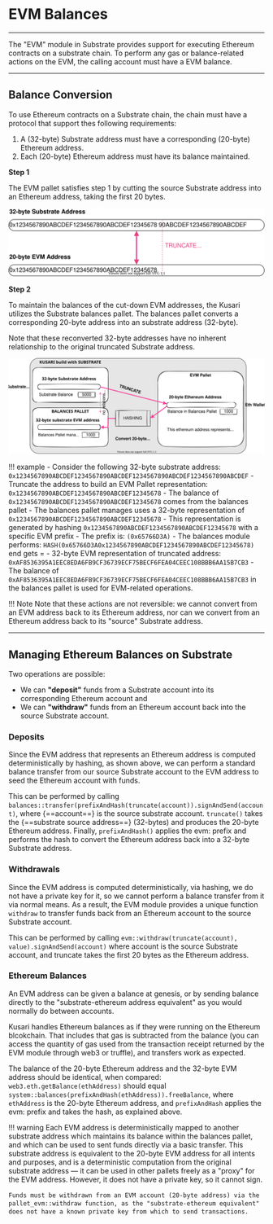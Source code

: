 # <b>EVM Balances</b>
---

The "EVM" module in Substrate provides support for executing Ethereum contracts on a substrate chain. To perform any gas or balance-related actions on the EVM, the calling account must have a EVM balance.

---

## **Balance Conversion**

To use Ethereum contracts on a Substrate chain, the chain must have a protocol that support thes following requirements:

1. A (32-byte) Substrate address must have a corresponding (20-byte) Ethereum address.
2. Each (20-byte) Ethereum address must have its balance maintained.

**Step 1**

The EVM pallet satisfies step 1 by cutting the source Substrate address into an Ethereum address, taking the first 20 bytes. 

![addr-conversion](assets/addr-conv.svg#center)

**Step 2**

To maintain the balances of the cut-down EVM addresses, the Kusari utilizes the Substrate balances pallet. The balances pallet converts a corresponding 20-byte address into an substrate address (32-byte).

Note that these reconverted 32-byte addresses have no inherent relationship to the original truncated Substrate address.


![eth-balance](assets/eth-balance.svg#center)


!!! example
    - Consider the following 32-byte substrate address: `0x1234567890ABCDEF1234567890ABCDEF1234567890ABCDEF1234567890ABCDEF`
    - Truncate the address to build an EVM Pallet representation: `0x1234567890ABCDEF1234567890ABCDEF12345678`
    - The balance of `0x1234567890ABCDEF1234567890ABCDEF12345678` comes from the balances pallet
    - The balances pallet manages uses a 32-byte representation of `0x1234567890ABCDEF1234567890ABCDEF12345678`
    - This representation is generated by hashing `0x1234567890ABCDEF1234567890ABCDEF12345678` with a specific EVM prefix
    - The prefix is: `(0x65766D3A)`
    - The balances module performs: `HASH(0x65766D3A0x1234567890ABCDEF1234567890ABCDEF12345678)` end gets =
    - 32-byte EVM representation of truncated address: `0xAF8536395A1EEC8EDA6FB9CF36739ECF75BECF6FEA04CEEC108BBB6AA15B7CB3`
    - The balance of `0xAF8536395A1EEC8EDA6FB9CF36739ECF75BECF6FEA04CEEC108BBB6AA15B7CB3` in the balances pallet is used for EVM-related operations.

!!! Note
    Note that these actions are not reversible: we cannot convert from an EVM address back to its Ethereum address, nor can we convert from an Ethereum address back to its "source" Substrate address.

---

## **Managing Ethereum Balances on Substrate**

Two operations are possible: 

- We can **"deposit"** funds from a Substrate account into its corresponding Ethereum account and
- We can **"withdraw"** funds from an Ethereum account back into the source Substrate account.

### **Deposits**

Since the EVM address that represents an Ethereum address is computed deterministically by hashing, as shown above, we can perform a standard balance transfer from our source Substrate account to the EVM address to seed the Ethereum account with funds.

This can be performed by calling `balances::transfer(prefixAndHash(truncate(account)).signAndSend(account)`, where {==account==} is the source substrate account.
`truncate()` takes the {==substrate source address==} (32-bytes) and produces the 20-byte Ethereum address. 
Finally, `prefixAndHash()` applies the evm: prefix and performs the hash to convert the Ethereum address back into a 32-byte Substrate address.

### **Withdrawals**

Since the EVM address is computed deterministically, via hashing, we do not have a private key for it, so we cannot perform a balance transfer from it via normal means. As a result, the EVM module provides a unique function `withdraw` to transfer funds back from an Ethereum account to the source Substrate account.

This can be performed by calling `evm::withdraw(truncate(account), value).signAndSend(account)` where account is the source Substrate account, and truncate takes the first 20 bytes as the Ethereum address.

### **Ethereum Balances**

An EVM address can be given a balance at genesis, or by sending balance directly to the "substrate-ethereum address equivalent" as you would normally do between accounts. 

Kusari handles Ethereum balances as if they were running on the Ethereum blcokchain. That includes that gas is subtracted from the balance (you can access the quantity of gas used from the transaction receipt returned by the EVM module through web3 or truffle), and transfers work as expected.

The balance of the 20-byte Ethereum address and the 32-byte EVM address should be identical, when compared: `web3.eth.getBalance(ethAddress)` should equal `system::balances(prefixAndHash(ethAddress)).freeBalance`, where `ethAddress` is the 20-byte Ethereum address, and `prefixAndHash` applies the evm: prefix and takes the hash, as explained above.

!!! warning
    Each EVM address is deterministically mapped to another substrate address which maintains its balance within the balances pallet, and which can be used to sent funds directly via a basic transfer. This substrate address is equivalent to the 20-byte EVM address for all intents and purposes, and is a deterministic computation from the original substrate address — it can be used in other pallets freely as a "proxy" for the EVM address. However, it does not have a private key, so it cannot sign.

    Funds must be withdrawn from an EVM account (20-byte address) via the pallet_evm::withdraw function, as the "substrate-ethereum equivalent" does not have a known private key from which to send transactions.